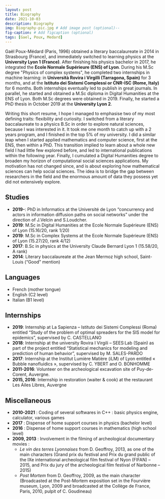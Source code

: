 ```yaml
---
layout: post
title: Biography
date: 2021-10-03
description: Biography
img: Biography-pic.jpg # Add image post (optional)--
fig-caption: # Add figcaption (optional)
tags: [Gael, Poux, Medard]
---
```


Gaël Poux-Médard (Paris, 1996) obtained a literary baccalaureate in 2014 in Strasbourg (France), 
and immediately switched to learning 
physics at the **University Lyon 1 (France)**. After finishing his physics bachelor in 2017, he 
integrated the **Ecole Normale Supérieure (ENS) of Lyon**. During his M.Sc degree "Physics of complex systems", 
he completed two internships in machine learning: in **Università Rovira i Virgilli (Tarragona, Spain)** 
for 3 months, and at the **Istituto dei Sistemi Complessi or CNR-ISC (Rome, Italy)** for 6 months. 
Both internships eventually led to publish in great journals. 
In parallel, he started and obtained a M.Sc diploma in Digital Humanities at the ENS of Lyon. 
Both M.Sc degrees were obtained in 2019. Finally, he started a PhD thesis in October 2019 at the
**University Lyon 2**.

Writing this short resume, I hope I managed to emphasise two of my most defining traits: 
flexibility and curiosity. I switched from a literary baccalaureate to a physics B.Sc 
in order to explore natural sciences, because I was interested in it. It took me one 
month to catch up with a 2 years program, and I finished in the top 5% of my university.
I did a similar leap when I started applied mathematics and computer science, first at the ENS, 
then within a PhD. This transition implied to learn about a whole new field I had 
little few explored before, and led to international publications within the following year.
Finally, I cumulated a Digital Humanities degree to broaden my horizon of computational
social sciences applications.
My motivation has not changed since, and is about exploring how mathematical sciences 
can help social sciences. The idea is to bridge the gap between researchers in the field and 
the enormous amount of data they possess yet did not extensively explore.


## Studies
-	**2019-**: PhD in Informatics at the Université de Lyon “concurrency and actors in information diffusion paths on social networks” under the direction of J.Velcin and S.Loudcher.
-	**2019**: M.Sc in Digital Humanities at the Ecole Normale Supérieure (ENS) of Lyon (15.16/20, rank 1/20)
-	**2019**: M.Sc in Complex Systems at the Ecole Normale Supérieure (ENS) of Lyon (15.27/20, rank 4/12)
-	**2017**: B.Sc in physics at the University Claude Bernard Lyon 1 (15.58/20, A rank)
-	**2014**: Literary baccalaureate at the Jean Mermoz high school, Saint-Louis (“Good” mention)

## Languages
-	French (mother tongue)
-	English (C2 level)
-	Italian (B1 level)

## Internships
-	**2019**: Internship at La Sapienza – Istituto dei Sistemi Complessi (Roma) entitled “Study of the problem of optimal spreaders for the SIS model for epidemics”, supervised by C. CASTELLANO
-	**2018**: Internship at the university Rovira I Virgili – SEES:Lab (Spain) as part of the project entitled “Statistical mechanics for modeling and prediction of human behavior”, supervised by M. SALES-PARDO
-	**2017**: Internship at the Institut Lumière Matière (iLM) of Lyon entitled « Bubble nanofluidics », supervised by C. YBERT and O. BONHOMME
-	**2011-2016**: Volunteer on the archeological excavation site of Puy-de-Corent, Auvergne.
-	**2015, 2016**: Internship in restoration (waiter & cook) at the restaurant Les  Ailes Libres, Auvergne

## Miscellaneous
- **2010-2021** : Coding of several softwares in C++ : basic physics engine, calculator, various games
- **2017** : Dispense of home support courses in physics (bachelor level)
- **2016** : Dispense of home support courses in mathematics (high school level)
- **2009, 2013** : Involvement in the filming of archeological documentary movies :
    - _Le vin des terres Lyonnaises_ from D. Geoffroy, 2013, as one of the main characters (Grand prix du festival and Prix du grand public of the IXe international archeological film festival of Nyon (FIFAN) – 2015, and Prix du jury of the archeological film festival of Narbonne – 2015)
    - _Post Mortem_ from D. Geoffroy, 2009, as the main character (Broadcasted at the Post-Mortem exposition set in the Fourvière museum, Lyon, 2009 and broadcasted at the Collège de France, Paris, 2010, pulpit of C. Goudineau)
